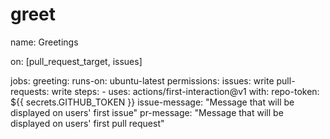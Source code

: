 # greet

name: Greetings

on: [pull_request_target, issues]

jobs:
  greeting:
    runs-on: ubuntu-latest
    permissions:
      issues: write
      pull-requests: write
    steps:
    - uses: actions/first-interaction@v1
      with:
        repo-token: ${{ secrets.GITHUB_TOKEN }}
        issue-message: "Message that will be displayed on users' first issue"
        pr-message: "Message that will be displayed on users' first pull request"
